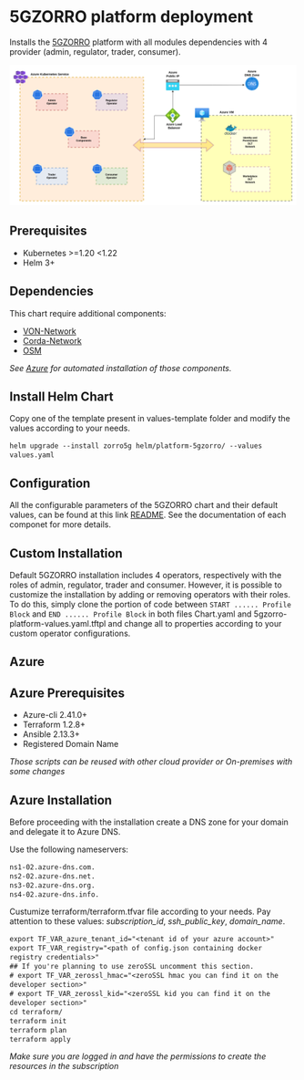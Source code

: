# 5GZORRO platform deployment

Installs the [5GZORRO](https://www.5gzorro.eu/) platform with all modules dependencies with 4 provider (admin, regulator, trader, consumer).

![Alt text](/azure-infrastructure-diagram.png?raw=true "Azure Infrastructure Diagram")

## Prerequisites

- Kubernetes >=1.20 <1.22
- Helm 3+

## Dependencies

This chart require additional components:

- [VON-Network](https://github.com/5GZORRO/identity#build-von-network)
- [Corda-Network](https://github.com/5GZORRO/smart-contract-lifecycle-manager#running-corda-nodes-locally)
- [OSM](https://github.com/5GZORRO/smart-contract-lifecycle-manager#running-corda-nodes-locally)

_See [Azure](#Azure) for automated installation of those components._

## Install Helm Chart

Copy one of the template present in values-template folder and modify the values according to your needs.

```console
helm upgrade --install zorro5g helm/platform-5gzorro/ --values values.yaml
```

## Configuration

All the configurable parameters of the 5GZORRO chart and their default values, can be found at this link [README](/helm/platform-5gzorro/README.md "Helm Values").  See
the documentation of each componet for more details.

## Custom Installation 

Default 5GZORRO installation includes 4 operators, respectively with the roles of admin, regulator, trader and consumer.
However, it is possible to customize the installation by adding or removing operators with their roles.
To do this, simply clone the portion of code between `START ...... Profile Block` and `END ...... Profile Block` in both files Chart.yaml and 5gzorro-platform-values.yaml.tftpl and change all to properties according to your custom operator configurations.


## Azure

## Azure Prerequisites

- Azure-cli 2.41.0+ 
- Terraform 1.2.8+
- Ansible 2.13.3+
- Registered Domain Name 

_Those scripts can be reused with other cloud provider or On-premises with some changes_

## Azure Installation

Before proceeding with the installation create a DNS zone for your domain and delegate it to Azure DNS.

Use the following nameservers:

```console
ns1-02.azure-dns.com.
ns2-02.azure-dns.net.
ns3-02.azure-dns.org.
ns4-02.azure-dns.info.
```
Custumize terraform/terraform.tfvar file according to your needs. 
Pay attention to these values: *subscription_id*, *ssh_public_key*, *domain_name*.

```console
export TF_VAR_azure_tenant_id="<tenant id of your azure account>"
export TF_VAR_registry="<path of config.json containing docker registry credentials>"
## If you're planning to use zeroSSL uncomment this section.
# export TF_VAR_zerossl_hmac="<zeroSSL hmac you can find it on the developer section>"
# export TF_VAR_zerossl_kid="<zeroSSL kid you can find it on the developer section>"
cd terraform/
terraform init
terraform plan
terraform apply
```

_Make sure you are logged in and have the permissions to create the resources in the subscription_
